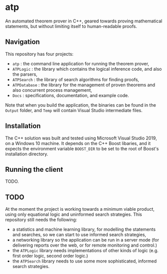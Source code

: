 # atp

An automated theorem prover in C++, geared towards proving mathematical statements, but without limiting itself to human-readable proofs.

## Navigation

This repository has four projects:
- `atp` : the command line application for running the theorem prover,
- `ATPLogic` : the library which contains the logical inference code, and also the parsers,
- `ATPSearch` : the library of search algorithms for finding proofs,
- `ATPDatabase` : the library for the management of proven theorems and also concurrent process management,
- `Docs` : specifications, documentation, and example code.

Note that when you build the application, the binaries can be found in the `Output` folder, and `Temp` will contain Visual Studio intermediate files.

## Installation

The C++ solution was built and tested using Microsoft Visual Studio 2019, on a Windows 10 machine. It depends on the C++ Boost libaries, and it expects the environment variable `BOOST_DIR` to be set to the root of Boost's installation directory.

## Running the client

TODO.

## TODO

At the moment the project is working towards a minimum viable product, using only equational logic and uninformed search strategies. This repository still needs the following:
- a statistics and machine learning library, for modelling the statements and searches, so we can start to use informed search strategies,
- a networking library so the application can be run in a server mode (for delivering reports over the web, or for remote monitoring and control.)
- the `ATPLogic` library needs implementations of other kinds of logic (e.g. first order logic, second order logic.)
- the `ATPSearch` library needs to use some more sophisticated, informed search strategies.
